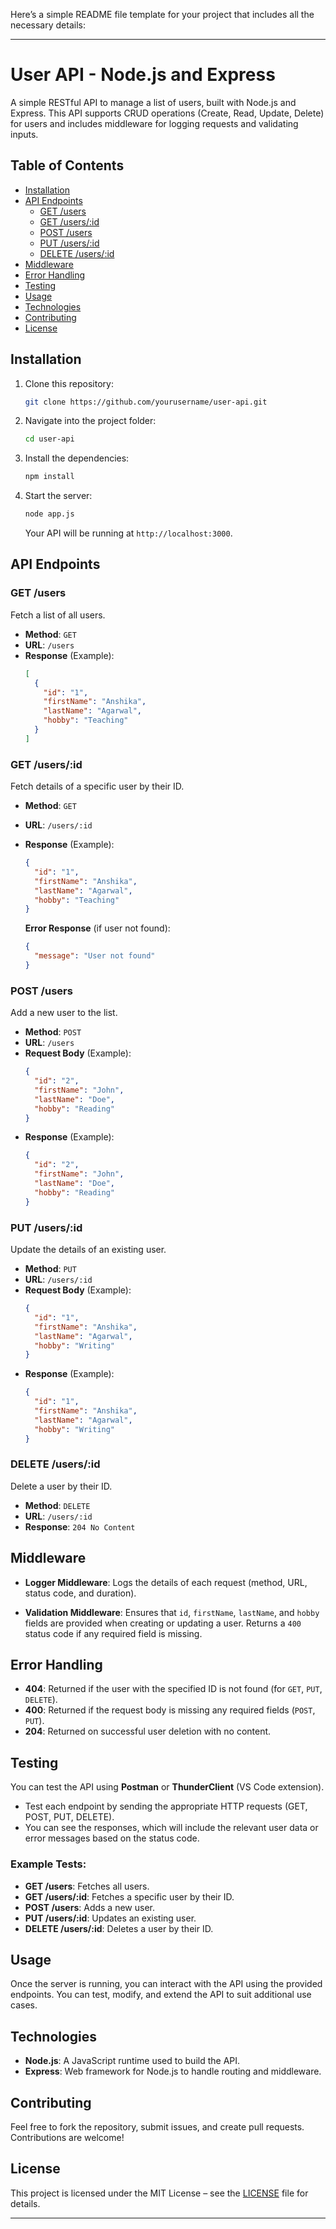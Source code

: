 Here’s a simple README file template for your project that includes all the necessary details:

---

# User API - Node.js and Express

A simple RESTful API to manage a list of users, built with Node.js and Express. This API supports CRUD operations (Create, Read, Update, Delete) for users and includes middleware for logging requests and validating inputs.

## Table of Contents

- [Installation](#installation)
- [API Endpoints](#api-endpoints)
  - [GET /users](#get-users)
  - [GET /users/:id](#get-usersid)
  - [POST /users](#post-users)
  - [PUT /users/:id](#put-usersid)
  - [DELETE /users/:id](#delete-usersid)
- [Middleware](#middleware)
- [Error Handling](#error-handling)
- [Testing](#testing)
- [Usage](#usage)
- [Technologies](#technologies)
- [Contributing](#contributing)
- [License](#license)

## Installation

1. Clone this repository:

   ```bash
   git clone https://github.com/yourusername/user-api.git
   ```

2. Navigate into the project folder:

   ```bash
   cd user-api
   ```

3. Install the dependencies:

   ```bash
   npm install
   ```

4. Start the server:

   ```bash
   node app.js
   ```

   Your API will be running at `http://localhost:3000`.

## API Endpoints

### GET /users

Fetch a list of all users.

- **Method**: `GET`
- **URL**: `/users`
- **Response** (Example):
  ```json
  [
    {
      "id": "1",
      "firstName": "Anshika",
      "lastName": "Agarwal",
      "hobby": "Teaching"
    }
  ]
  ```

### GET /users/:id

Fetch details of a specific user by their ID.

- **Method**: `GET`
- **URL**: `/users/:id`
- **Response** (Example):
  ```json
  {
    "id": "1",
    "firstName": "Anshika",
    "lastName": "Agarwal",
    "hobby": "Teaching"
  }
  ```
  
  **Error Response** (if user not found):
  ```json
  {
    "message": "User not found"
  }
  ```

### POST /users

Add a new user to the list.

- **Method**: `POST`
- **URL**: `/users`
- **Request Body** (Example):
  ```json
  {
    "id": "2",
    "firstName": "John",
    "lastName": "Doe",
    "hobby": "Reading"
  }
  ```
- **Response** (Example):
  ```json
  {
    "id": "2",
    "firstName": "John",
    "lastName": "Doe",
    "hobby": "Reading"
  }
  ```

### PUT /users/:id

Update the details of an existing user.

- **Method**: `PUT`
- **URL**: `/users/:id`
- **Request Body** (Example):
  ```json
  {
    "id": "1",
    "firstName": "Anshika",
    "lastName": "Agarwal",
    "hobby": "Writing"
  }
  ```
- **Response** (Example):
  ```json
  {
    "id": "1",
    "firstName": "Anshika",
    "lastName": "Agarwal",
    "hobby": "Writing"
  }
  ```

### DELETE /users/:id

Delete a user by their ID.

- **Method**: `DELETE`
- **URL**: `/users/:id`
- **Response**: `204 No Content`

## Middleware

- **Logger Middleware**: Logs the details of each request (method, URL, status code, and duration).
  
- **Validation Middleware**: Ensures that `id`, `firstName`, `lastName`, and `hobby` fields are provided when creating or updating a user. Returns a `400` status code if any required field is missing.

## Error Handling

- **404**: Returned if the user with the specified ID is not found (for `GET`, `PUT`, `DELETE`).
- **400**: Returned if the request body is missing any required fields (`POST`, `PUT`).
- **204**: Returned on successful user deletion with no content.

## Testing

You can test the API using **Postman** or **ThunderClient** (VS Code extension).

- Test each endpoint by sending the appropriate HTTP requests (GET, POST, PUT, DELETE).
- You can see the responses, which will include the relevant user data or error messages based on the status code.

### Example Tests:

- **GET /users**: Fetches all users.
- **GET /users/:id**: Fetches a specific user by their ID.
- **POST /users**: Adds a new user.
- **PUT /users/:id**: Updates an existing user.
- **DELETE /users/:id**: Deletes a user by their ID.

## Usage

Once the server is running, you can interact with the API using the provided endpoints. You can test, modify, and extend the API to suit additional use cases.

## Technologies

- **Node.js**: A JavaScript runtime used to build the API.
- **Express**: Web framework for Node.js to handle routing and middleware.

## Contributing

Feel free to fork the repository, submit issues, and create pull requests. Contributions are welcome!

## License

This project is licensed under the MIT License – see the [LICENSE](LICENSE) file for details.

---

